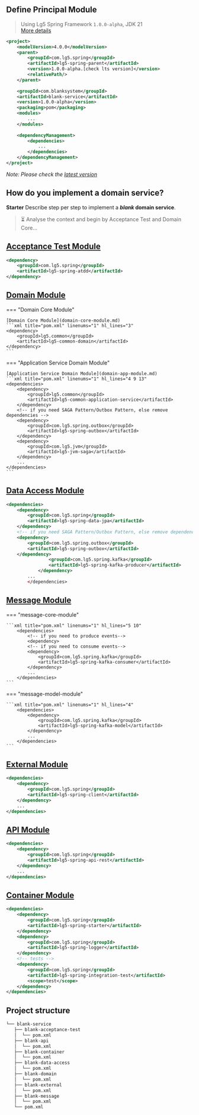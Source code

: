 ## Define Principal Module

> Using Lg5 Spring Framework `1.0.0-alpha`, JDK 21  
> [More details][1]

```xml title="pom.xml" linenums="1" hl_lines="4 10"
<project>
    <modelVersion>4.0.0</modelVersion>
    <parent>
        <groupId>com.lg5.spring</groupId>
        <artifactId>lg5-spring-parent</artifactId>
        <version>1.0.0-alpha.[check lts version]</version>
        <relativePath/>
    </parent>
    
    <groupId>com.blanksystem</groupId>
    <artifactId>blank-service</artifactId>
    <version>1.0.0-alpha</version>
    <packaging>pom</packaging>
    <modules>
        ...
    </modules>
    
    <dependencyManagement>
        <dependencies>
            ...
        </dependencies>
    </dependencyManagement>
</project>
```
_Note: Please check the [latest version][2]_

## How do you implement a domain service?

**Starter** Describe step per step to implement a **_blank_ domain service**.

> ⏳ Analyse the context and begin by Acceptance Test and Domain Core...

## [Acceptance Test Module](atdd-module.md)

```xml title="pom.xml" linenums="1" hl_lines="3"
<dependency>
    <groupId>com.lg5.spring</groupId>
    <artifactId>lg5-spring-atdd</artifactId>
</dependency> 
```

## [Domain Module](domain-core-module.md)

=== "Domain Core Module"

    [Domain Core Module](domain-core-module.md)
    ```xml title="pom.xml" linenums="1" hl_lines="3"
    <dependency>
        <groupId>lg5.common</groupId>
        <artifactId>lg5-common-domain</artifactId>
    </dependency> 
    ```

=== "Application Service Domain Module"

    [Application Service Domain Module](domain-app-module.md)
    ```xml title="pom.xml" linenums="1" hl_lines="4 9 13"
    <dependencies>
        <dependency>
            <groupId>lg5.common</groupId>
            <artifactId>lg5-common-application-service</artifactId>
        </dependency>
        <!-- if you need SAGA Pattern/Outbox Pattern, else remove dependencies -->
        <dependency>
            <groupId>com.lg5.spring.outbox</groupId>
            <artifactId>lg5-spring-outbox</artifactId>
        </dependency>
        <dependency>
            <groupId>com.lg5.jvm</groupId>
            <artifactId>lg5-jvm-saga</artifactId>
        </dependency>
        ...
    </dependencies>
    ```

## [Data Access Module](data-module.md)

```xml title="pom.xml" linenums="1" hl_lines="4 9"
<dependencies>
    <dependency>
        <groupId>com.lg5.spring</groupId>
        <artifactId>lg5-spring-data-jpa</artifactId>
    </dependency>
    <!-- if you need SAGA Pattern/Outbox Pattern, else remove dependencies -->
    <dependency>
        <groupId>com.lg5.spring.outbox</groupId>
        <artifactId>lg5-spring-outbox</artifactId>
    </dependency>
                <groupId>com.lg5.spring.kafka</groupId>
                <artifactId>lg5-spring-kafka-producer</artifactId>
            </dependency>
        ...
        </dependencies>
```

## [Message Module](message-module.md)

=== "message-core-module"

    ```xml title="pom.xml" linenums="1" hl_lines="5 10"
        <dependencies>
            <!-- if you need to produce events-->
            <dependency>
            <!-- if you need to consume events-->
            <dependency>
                <groupId>com.lg5.spring.kafka</groupId>
                <artifactId>lg5-spring-kafka-consumer</artifactId>
            </dependency>
            ...
        </dependencies>
    ```

=== "message-model-module"

    ```xml title="pom.xml" linenums="1" hl_lines="4"
        <dependencies>
            <dependency>
                <groupId>com.lg5.spring.kafka</groupId>
                <artifactId>lg5-spring-kafka-model</artifactId>
            </dependency>
            ...
        </dependencies>
    ```

## [External Module](external-module.md)
```xml title="pom.xml" linenums="1" hl_lines="4"
<dependencies>
    <dependency>
        <groupId>com.lg5.spring</groupId>
        <artifactId>lg5-spring-client</artifactId>
    </dependency>
    ...
</dependencies>
```

## [API Module](api-module.md)
```xml title="pom.xml" linenums="1" hl_lines="4"
<dependencies>
    <dependency>
        <groupId>com.lg5.spring</groupId>
        <artifactId>lg5-spring-api-rest</artifactId>
    </dependency>
    ...
</dependencies>
```

## [Container Module](container-module.md)
```xml title="pom.xml" linenums="1" hl_lines="4 8 13 18"
<dependencies>
    <dependency>
        <groupId>com.lg5.spring</groupId>
        <artifactId>lg5-spring-starter</artifactId>
    </dependency>
    <dependency>
        <groupId>com.lg5.spring</groupId>
        <artifactId>lg5-spring-logger</artifactId>
    </dependency>
    <!-- tests -->
    <dependency>
        <groupId>com.lg5.spring</groupId>
        <artifactId>lg5-spring-integration-test</artifactId>
        <scope>test</scope>
    </dependency>
</dependencies>
```


## Project structure
```markdown
└── blank-service
   ├── blank-acceptance-test
   │  └── pom.xml
   ├── blank-api
   │  └── pom.xml
   ├── blank-container
   │  └── pom.xml
   ├── blank-data-access
   │  └── pom.xml
   ├── blank-domain
   │  └── pom.xml
   ├── blank-external
   │  └── pom.xml
   ├── blank-message
   │  └── pom.xml
   └── pom.xml
``` 


[1]: https://lg-labs-pentagon.github.io/lg5-spring/
[2]: https://github.com/lg-labs-pentagon/lg5-spring/packages/2125499

